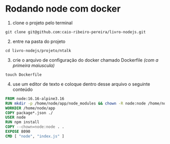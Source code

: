 # Rodando node com docker

1. clone o projeto pelo terminal
  ```shell
  git clone git@github.com:caio-ribeiro-pereira/livro-nodejs.git
  ```

2. entre na pasta do projeto
  ```shell
  cd livro-nodejs/projeto/ntalk
  ```

3. crie o arquivo de configuração do docker chamado Dockerfile _(com a primeira maiuscula)_
  ```shell
  touch Dockerfile
  ```

4. use um editor de texto e coloque dentro desse arquivo o seguinte conteúdo
  ```Dockerfile
  FROM node:16.16-alpine3.16
  RUN mkdir -p /home/node/app/node_modules && chown -R node:node /home/node/app
  WORKDIR /home/node/app
  COPY package*.json ./
  USER node
  RUN npm install
  COPY --chown=node:node . .
  EXPOSE 8090
  CMD [ "node", "index.js" ]
  ```

